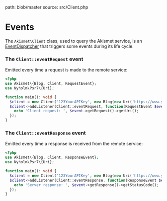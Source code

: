 path: blob/master
source: src/Client.php

# Events
The `Akismet\Client` class, used to query the Akismet service, is an [EventDispatcher](https://symfony.com/doc/current/components/event_dispatcher.html) that triggers some events during its life cycle.

### The `Client::eventRequest` event
Emitted every time a request is made to the remote service:

```php
<?php
use Akismet\{Blog, Client, RequestEvent};
use Nyholm\Psr7\{Uri};

function main(): void {
  $client = new Client('123YourAPIKey', new Blog(new Uri('https://www.yourblog.com')));
  $client->addListener(Client::eventRequest, function(RequestEvent $event) {
    echo 'Client request: ', $event->getRequest()->getUri();
  });
}
```

### The `Client::eventResponse` event
Emitted every time a response is received from the remote service:

```php
<?php
use Akismet\{Blog, Client, ResponseEvent};
use Nyholm\Psr7\{Uri};

function main(): void {
  $client = new Client('123YourAPIKey', new Blog(new Uri('https://www.yourblog.com')));
  $client->addListener(Client::eventResponse, function(ResponseEvent $event) {
    echo 'Server response: ', $event->getResponse()->getStatusCode();
  });
}
```
